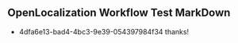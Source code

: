 ## OpenLocalization Workflow Test MarkDown
* 4dfa6e13-bad4-4bc3-9e39-054397984f34 thanks!

<!--HONumber=Jul16_HO5-->


